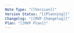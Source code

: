 ```yaml
---
Note Type: "[[Version]]"
Version Status: "[[Planning]]"
Changelog: "[[MVP Changelog]]"
Plan: "[[MVP Plan]]"
---
```

